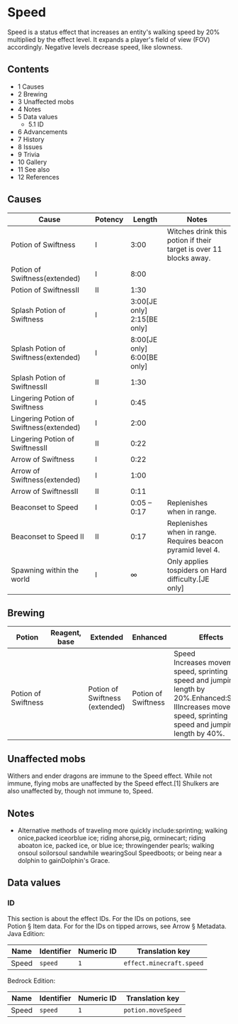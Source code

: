 # Speed
Speed is a status effect that increases an entity's walking speed by 20% multiplied by the effect level.  It expands a player's field of view (FOV) accordingly.  Negative levels decrease speed, like slowness.

## Contents
- 1 Causes
- 2 Brewing
- 3 Unaffected mobs
- 4 Notes
- 5 Data values
	- 5.1 ID
- 6 Advancements
- 7 History
- 8 Issues
- 9 Trivia
- 10 Gallery
- 11 See also
- 12 References

## Causes
| Cause                                   | Potency | Length                              | Notes                                                             |
|-----------------------------------------|---------|-------------------------------------|-------------------------------------------------------------------|
| Potion of Swiftness                     | I       | 3:00                                | Witches drink this potion if their target is over 11 blocks away. |
| Potion of Swiftness(extended)           | I       | 8:00                                |                                                                   |
| Potion of SwiftnessII                   | II      | 1:30                                |                                                                   |
| Splash Potion of Swiftness              | I       | 3:00‌[JE  only]<br/>2:15‌[BE  only] |                                                                   |
| Splash Potion of Swiftness(extended)    | I       | 8:00‌[JE  only]<br/>6:00‌[BE  only] |                                                                   |
| Splash Potion of SwiftnessII            | II      | 1:30                                |                                                                   |
| Lingering Potion of Swiftness           | I       | 0:45                                |                                                                   |
| Lingering Potion of Swiftness(extended) | I       | 2:00                                |                                                                   |
| Lingering Potion of SwiftnessII         | II      | 0:22                                |                                                                   |
| Arrow of Swiftness                      | I       | 0:22                                |                                                                   |
| Arrow of Swiftness(extended)            | I       | 1:00                                |                                                                   |
| Arrow of SwiftnessII                    | II      | 0:11                                |                                                                   |
| Beaconset to Speed                      | I       | 0:05 – 0:17                         | Replenishes when in range.                                        |
| Beaconset to Speed II                   | II      | 0:17                                | Replenishes when in range. Requires beacon pyramid level 4.       |
| Spawning within the world               | I       | ∞                                   | Only applies tospiders on Hard difficulty.‌[JE  only]             |

## Brewing
| Potion                   | Reagent, base | Extended                            | Enhanced                 | Effects                                                                                                                                                             |
|--------------------------|---------------|-------------------------------------|--------------------------|---------------------------------------------------------------------------------------------------------------------------------------------------------------------|
| <br/>Potion of Swiftness |               | <br/>Potion of Swiftness (extended) | <br/>Potion of Swiftness | Speed<br/>Increases movement speed, sprinting speed and jumping length by 20%.Enhanced:Speed IIIncreases movement speed, sprinting speed and jumping length by 40%. |

## Unaffected mobs
Withers and ender dragons are immune to the Speed effect. While not immune, flying mobs are unaffected by the Speed effect.[1] Shulkers are also unaffected by, though not immune to, Speed.

## Notes
- Alternative methods of traveling more quickly include:sprinting; walking onice,packed iceorblue ice; riding ahorse,pig, orminecart; riding aboaton ice, packed ice, or blue ice; throwingender pearls; walking onsoul soilorsoul sandwhile wearingSoul Speedboots; or being near a dolphin to gainDolphin's Grace.

## Data values
### ID
This section is about the effect IDs.  For the IDs on potions, see Potion § Item data.  For for the IDs on tipped arrows, see Arrow § Metadata.
Java Edition:

| Name  | Identifier | Numeric ID | Translation key          |
|-------|------------|------------|--------------------------|
| Speed | `speed`    | `1`        | `effect.minecraft.speed` |

Bedrock Edition:

| Name  | Identifier | Numeric ID | Translation key    |
|-------|------------|------------|--------------------|
| Speed | `speed`    | `1`        | `potion.moveSpeed` |


